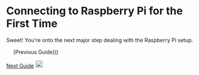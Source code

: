 # Connecting to Raspberry Pi for the First Time
Sweet! You're onto the next major step dealing with the Raspberry Pi setup.

<img src="https://github.com/mehedges/friend-lamp-v1.0/assets/102606124/a056198e-2206-4b1a-bbf6-152f53d59ca3" width="15" />
[Previous Guide]()

[Next Guide]()
<img src="https://github.com/mehedges/friend-lamp-v1.0/assets/102606124/3885f81a-c80b-4be8-8a9a-16cd58c837d5" width="20" />
